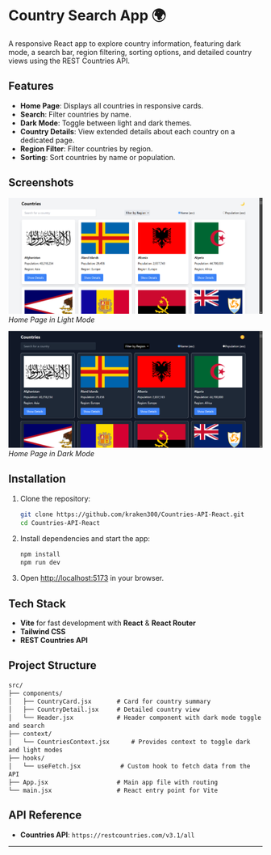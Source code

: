 # Country Search App 🌍

A responsive React app to explore country information, featuring dark mode, a search bar, region filtering, sorting options, and detailed country views using the REST Countries API.

## Features
- **Home Page**: Displays all countries in responsive cards.
- **Search**: Filter countries by name.
- **Dark Mode**: Toggle between light and dark themes.
- **Country Details**: View extended details about each country on a dedicated page.
- **Region Filter**: Filter countries by region.
- **Sorting**: Sort countries by name or population.

## Screenshots
![Home Page Light Mode](public/screenshots/home-light.png)  
*Home Page in Light Mode*

![Home Page Dark Mode](public/screenshots/home-dark.png)  
*Home Page in Dark Mode*

## Installation

1. Clone the repository:
   ```bash
   git clone https://github.com/kraken300/Countries-API-React.git
   cd Countries-API-React
   ```

2. Install dependencies and start the app:
   ```bash
   npm install
   npm run dev
   ```

3. Open [http://localhost:5173](http://localhost:5173) in your browser.

## Tech Stack
- **Vite** for fast development with **React** & **React Router**
- **Tailwind CSS**
- **REST Countries API**

## Project Structure

```
src/
├── components/
│   ├── CountryCard.jsx       # Card for country summary
│   ├── CountryDetail.jsx     # Detailed country view
│   └── Header.jsx            # Header component with dark mode toggle and search
├── context/
│   └── CountriesContext.jsx      # Provides context to toggle dark and light modes
├── hooks/
│   └── useFetch.jsx           # Custom hook to fetch data from the API
├── App.jsx                   # Main app file with routing
└── main.jsx                  # React entry point for Vite
```

## API Reference

- **Countries API**: `https://restcountries.com/v3.1/all`

--- 
